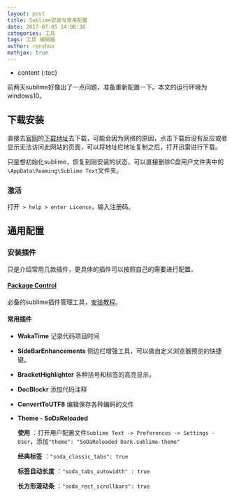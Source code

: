 ```yaml
---
layout: post
title: Sublime安装与常用配置
date: 2017-07-05 14:06:38
categories: 工具
tags: 工具 编辑器
author: renshuo
mathjax: true
---
```


* content
{:toc}


前两天sublime好像出了一点问题，准备重新配置一下。本文的运行环境为windows10。

<!--more-->


## 下载安装

直接去[官网](http://www.sublimetext.com/)的[下载地址](http://www.sublimetext.com/3)去下载，可能会因为网络的原因，点击下载后没有反应或者显示无法访问此网站的页面，可以将地址栏地址复制之后，打开迅雷进行下载。

只是想初始化sublime，恢复到刚安装的状态，可以直接删除C盘用户文件夹中的`\AppData\Roaming\Sublime Text`文件夹。

### 激活

打开` > help > enter License`，输入注册码。

## 通用配置

### 安装插件

只是介绍常用几款插件，更具体的插件可以按照自己的需要进行配置。

####  [Package Control](https://packagecontrol.io/)

必备的sublime插件管理工具，[安装教程](https://packagecontrol.io/installation)。

#### 常用插件

* **WakaTime** 记录代码项目时间

* **SideBarEnhancements** 侧边栏增强工具，可以做自定义浏览器预览的快捷键。

* **BracketHighlighter** 各种括号和标签的高亮显示。

* **DocBlockr** 添加代码注释

* **ConvertToUTF8** 编辑保存各种编码的文件

* **Theme - SoDaReloaded** 

  **使用** ：打开用户配置文件`Sublime Text -> Preferences -> Settings - User`，添加`"theme": "SoDaReloaded Dark.sublime-theme"`

  **经典标签** ：`"soda_classic_tabs": true`

  **标签自动长度** ：`"soda_tabs_autowidth" : true`

  **长方形滚动条** ：`"soda_rect_scrollbars": true`